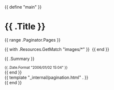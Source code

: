 {{ define "main" }}
<h1>{{ .Title }}</h1>

{{ range .Paginator.Pages }}
  <div class="card">
    {{ with .Resources.GetMatch "images/*" }}
      <img src="{{ .RelPermalink }}" alt="">
    {{ end }}
    <div class="text">
      <p>{{ .Summary }}</p>
      <small>{{ .Date.Format "2006/01/02 15:04" }}</small>
    </div>
  </div>
{{ end }}

<div class="pagination">
  {{ template "_internal/pagination.html" . }}
</div>
{{ end }}
